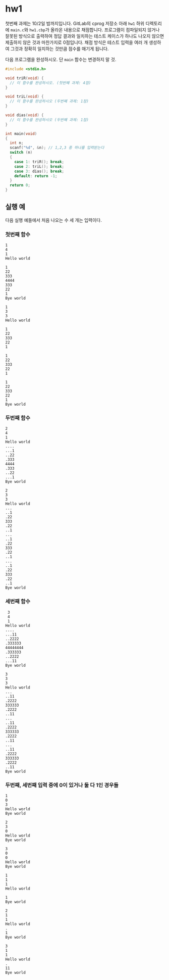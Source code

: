 # hw1
첫번째 과제는 10/2일 밤까지입니다.
GitLab의 cprog 저장소 아래 `hw1` 하위 디렉토리에 `main.c`와 `hw1.cbp`가 올라온 내용으로 채점합니다.
프로그램이 컴파일되지 않거나 잘못된 방식으로 출력하여 정답 결과와 일치하는 테스트 케이스가 하나도 나오지 않으면 제출하지 않은 것과 마찬가지로 0점입니다.
채점 방식은 테스트 입력을 여러 개 생성하여 그것과 정확히 일치하는 것만큼 점수를 매기게 됩니다.

다음 프로그램을 완성하시오.
단 `main` 함수는 변경하지 말 것.

```c
#include <stdio.h>

void triR(void) {
  // 이 함수를 완성하시오. (첫번째 과제: 4점)
}

void triL(void) {
  // 이 함수를 완성하시오 (두번째 과제: 1점)
}

void dias(void) {
  // 이 함수를 완성하시오 (두번째 과제: 1점)
}

int main(void)
{
  int n;
  scanf("%d", &n); // 1,2,3 중 하나를 입력받는다
  switch (n)
  {
    case 1: triR(); break;
    case 2: triL(); break;
    case 3: dias(); break;
    default: return -1;
  }
  return 0;
}
```


## 실행 예
다음 실행 예들에서 처음 나오는 수 세 개는 입력이다.

### 첫번째 함수
```
1
4
1
Hello world

1
22
333
4444
333
22
1
Bye world
```

```
1
3
3
Hello world

1
22
333
22
1

1
22
333
22
1

1
22
333
22
1
Bye world
```


### 두번째 함수
```
2
4
1
Hello world
....
...1
..22
.333
4444
.333
..22
...1
Bye world
```

```
2
3
3
Hello world
...
..1
.22
333
.22
..1
...
..1
.22
333
.22
..1
...
..1
.22
333
.22
..1
Bye world
```

### 세번째 함수
```
 3
 4
 1
Hello world
....
...11
..2222
.333333
44444444
.333333
..2222
...11
Bye world
```

```
3
3
3
Hello world
...
..11
.2222
333333
.2222
..11
...
..11
.2222
333333
.2222
..11
...
..11
.2222
333333
.2222
..11
Bye world
```

### 두번째, 세번째 입력 중에 0이 있거나 둘 다 1인 경우들
```
1
0
3
Hello world
Bye world
```

```
2
3
0
Hello world
Bye world
```

```
3
0
0
Hello world
Bye world
```

```
1
1
1
Hello world

1
Bye world
```

```
2
1
1
Hello world
.
1
Bye world
```

```
3
1
1
Hello world
.
11
Bye world
```
